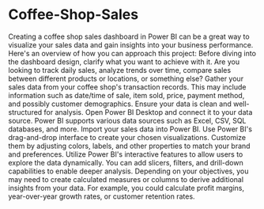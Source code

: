 # Coffee-Shop-Sales
Creating a coffee shop sales dashboard in Power BI can be a great way to visualize your sales data and gain insights into your business performance. Here's an overview of how you can approach this project:
 Before diving into the dashboard design, clarify what you want to achieve with it. Are you looking to track daily sales, analyze trends over time, compare sales between different products or locations, or 
 something else?
 Gather your sales data from your coffee shop's transaction records. This may include information such as date/time of sale, item sold, price, payment method, and possibly customer demographics. Ensure your data is 
 clean and well-structured for analysis.
 Open Power BI Desktop and connect it to your data source. Power BI supports various data sources such as Excel, CSV, SQL databases, and more. Import your sales data into Power BI.
 Use Power BI's drag-and-drop interface to create your chosen visualizations. Customize them by adjusting colors, labels, and other properties to match your brand and preferences.
 Utilize Power BI's interactive features to allow users to explore the data dynamically. You can add slicers, filters, and drill-down capabilities to enable deeper analysis.
 Depending on your objectives, you may need to create calculated measures or columns to derive additional insights from your data. For example, you could calculate profit margins, year-over-year growth rates, or customer retention rates.
